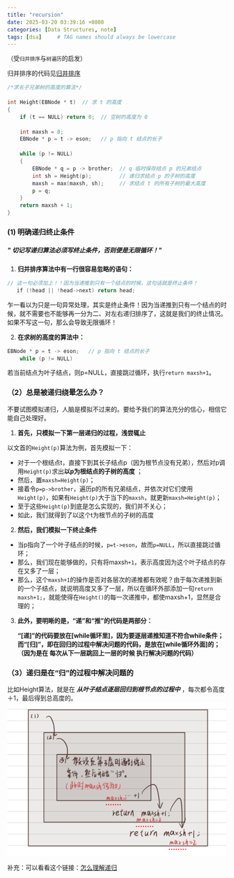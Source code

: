 ```yaml
---
title: "recursion"
date: 2025-03-20 03:39:16 +0800
categories: [Data Structures, note]
tags: [dsa]     # TAG names should always be lowercase
---
```

（受`归并排序`与`树遍历`的启发）

归并排序的代码见[归并排序](obsidian://open?vault=Obsidian%20Vault&file=%E7%AE%97%E6%B3%95%E9%A2%98%2FHW2%20%E5%BD%92%E5%B9%B6%E6%8E%92%E5%BA%8F)

```cpp
/*求长子兄弟树的高度的算法*/

int Height(EBNode * t)  // 求 t 的高度
{
    if (t == NULL) return 0;  // 空树的高度为 0
	
	int maxsh = 0;
    EBNode * p = t -> eson;   // p 指向 t 结点的长子
    
    while (p != NULL)
    {
        EBNode * q = p -> brother;  // q 临时保存结点 p 的兄弟结点
        int sh = Height(p);         // 递归求结点 p 的子树的高度
        maxsh = max(maxsh, sh);     // 求结点 t 的所有子树的最大高度
        p = q;
    }
    return maxsh + 1;
}

```

### (1)  明确递归终止条件

##### " 切记写递归算法必须写终止条件，否则便是无限循环！"

1. **归并排序算法中有一行很容易忽略的语句：** 

```cpp
// 这一句必须加上！！因为当递推到只有一个结点的时候，这句话就是终止条件！
   if (!head || !head->next) return head;
```

  乍一看以为只是一句异常处理，其实是终止条件！因为当递推到只有一个结点的时候，就不需要也不能够再一分为二、对左右递归排序了，这就是我们的终止情况。
   如果不写这一句，那么会导致无限循环！

2. **在求树的高度的算法中：** 

```cpp
EBNode * p = t -> eson;   // p 指向 t 结点的长子
    while (p != NULL)
```

若当前结点为叶子结点，则p=NULL，直接跳过循环，执行`return maxsh+1`。

### （2）总是被递归绕晕怎么办？

不要试图模拟递归，人脑是模拟不过来的。要给予我们的算法充分的信心，相信它能自己处理好。

1. **首先，只模拟一下第一层递归的过程，浅尝辄止** 

以文首的`Height(p)`算法为例，首先模拟一下：
	
- 对于一个根结点t，直接下到其长子结点p（因为根节点没有兄弟），然后对p调用`Height(p)`求出**以p为根结点的子树的高度** ； 
- 然后，置`maxsh=Height(p)`；
- 接着令`p=p->brother`，遍历p的所有兄弟结点，并依次对它们使用`Height(p)`，如果有`Height(p)`大于当下的`maxsh`，就更新`maxsh=Height(p)`；
- 至于这些`Height(p)`到底是怎么实现的，我们并不关心；
- 如此，我们就得到了以这个t为根节点的子树的高度

2. **然后，我们模拟一下终止条件** 

- 当p指向了一个叶子结点的时候，`p=t->eson`，故而`p=NULL`，所以直接跳过循环；
- 那么，我们现在能够做的，只有将maxsh`+1`，表示高度因为这个叶子结点的存在又多了一层；
- 那么，这个`maxsh+1`的操作是否对各层次的递推都有效呢？由于每次递推到新的一个子结点，就说明高度又多了一层，所以在循环外部添加一句`return maxsh+1;`，就能使得在`Height()`的每一次递推中，都使maxsh+1，显然是合理的；

3. **此外，要明晰的是，“递”和“推”的代码是两部分：** 

	**“[递]”的代码要放在[while循环里]，因为要逐层递推知道不符合while条件；
	而“[归]”，即在回归的过程中解决问题的代码，是放在[while循环外面]的；
	（因为是在 每次从下一层跳回上一层的时候 执行解决问题的代码）**  

### （3）递归是在“归”的过程中解决问题的

比如Height算法，就是在 ***从叶子结点逐层回归到根节点的过程中*** ，每次都令高度＋1，最后得到总高度的。
![991dbb82935a3d3f4e94b728730adfe](/assets/Image/991dbb82935a3d3f4e94b728730adfe.jpg)


补充：可以看看这个链接：[怎么理解递归](https://www.zhihu.com/question/31412436/answer/724915708)

